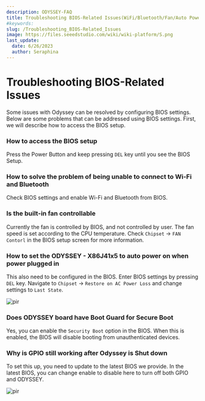 ```yaml
---
description: ODYSSEY-FAQ
title: Troubleshooting BIOS-Related Issues(WiFi/Bluetooth/Fan/Auto Power-On/Boot Guard/GPIO)
#keywords:
slug: /Troubleshooting_BIOS-Related_Issues
image: https://files.seeedstudio.com/wiki/wiki-platform/S.png
last_update:
  date: 6/26/2023
  author: Seraphina
---
```


# Troubleshooting BIOS-Related Issues

Some issues with Odyssey can be resolved by configuring BIOS settings. Below are some problems that can be addressed using BIOS settings. First, we will describe how to access the BIOS setup.

### How to access the BIOS setup

Press the Power Button and keep pressing `DEL` key until you see the BIOS Setup.

### How to solve the problem of being unable to connect to Wi-Fi and Bluetooth

Check BIOS settings and enable Wi-Fi and Bluetooth from BIOS.

### Is the built-in fan controllable

Currently the fan is controlled by BIOS, and not controlled by user. The fan speed is set according to the CPU temperature. Check `Chipset` -> `FAN Contorl` in the BIOS setup screen for more information.

### How to set the ODYSSEY - X86J41x5 to auto power on when power plugged in

This also need to be configured in the BIOS. Enter BIOS settings by pressing `DEL` key. Navigate to `Chipset` -> `Restore on AC Power Loss` and change settings to `Last State`.

  <p style={{textAlign: 'center'}}><img src="https://files.seeedstudio.com/wiki/ODYSSEY-X86J4105864/img/Auto-power.png" alt="pir" width={600} height="auto" /></p>

### Does ODYSSEY board have Boot Guard for Secure Boot

Yes, you can enable the `Security Boot` option in the BIOS. When this is enabled, the BIOS will disable booting from unauthenticated devices.

### Why is GPIO still working after Odyssey is Shut down

To set this up, you need to update to the latest BIOS we provide. In the latest BIOS, you can change enable to disable here to turn off both GPIO and ODYSSEY.

  <p style={{textAlign: 'center'}}><img src="https://files.seeedstudio.com/wiki/ODYSSEY-X86J4105/OdysseyFAQ1.png" alt="pir" width={600} height="auto" /></p>
